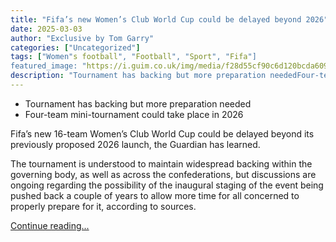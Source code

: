 ```yaml
---
title: "Fifa’s new Women’s Club World Cup could be delayed beyond 2026"
date: 2025-03-03
author: "Exclusive by Tom Garry"
categories: ["Uncategorized"]
tags: ["Women"s football", "Football", "Sport", "Fifa"]
featured_image: "https://i.guim.co.uk/img/media/f28d55cf90c6d120bcda609c5e7ee8e663e7e1ab/0_302_4746_2846/master/4746.jpg?width=140&quality=85&auto=format&fit=max&s=d63595e94614aed6b27b8f2f36433ea1"
description: "Tournament has backing but more preparation neededFour-team mini-tournament could take place in 2026Fifa’s new 16-team Women’s Club World Cup could be delayed b..."
---
```


  * Tournament has backing but more preparation needed
  * Four-team mini-tournament could take place in 2026



Fifa’s new 16-team Women’s Club World Cup could be delayed beyond its previously proposed 2026 launch, the Guardian has learned.

The tournament is understood to maintain widespread backing within the governing body, as well as across the confederations, but discussions are ongoing regarding the possibility of the inaugural staging of the event being pushed back a couple of years to allow more time for all concerned to properly prepare for it, according to sources.

[Continue reading...](https://www.theguardian.com/football/2025/mar/03/fifa-womens-club-world-cup-could-be-delayed-beyond-2026)
